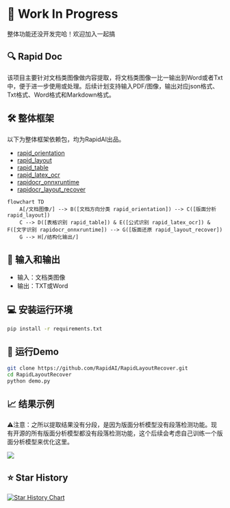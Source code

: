 # 🚀 Work In Progress

整体功能还没开发完哈！欢迎加入一起搞

## 🔍 Rapid Doc

该项目主要针对文档类图像做内容提取，将文档类图像一比一输出到Word或者Txt中，便于进一步使用或处理。后续计划支持输入PDF/图像，输出对应json格式、Txt格式、Word格式和Markdown格式。

## 🛠️ 整体框架

以下为整体框架依赖包，均为RapidAI出品。

- [rapid_orientation](https://github.com/RapidAI/RapidStructure/blob/main/docs/README_Orientation.md)
- [rapid_layout](https://github.com/RapidAI/RapidLayout)
- [rapid_table](https://github.com/RapidAI/RapidTable)
- [rapid_latex_ocr](https://github.com/RapidAI/RapidLatexOCR)
- [rapidocr_onnxruntime](https://github.com/RapidAI/RapidOCR)
- [rapidocr_layout_recover](https://github.com/RapidAI/RapidLayoutRecover)

```mermaid
flowchart TD
    A[/文档图像/] --> B([文档方向分类 rapid_orientation]) --> C([版面分析 rapid_layout])
    C --> D([表格识别 rapid_table]) & E([公式识别 rapid_latex_ocr]) & F([文字识别 rapidocr_onnxruntime]) --> G([版面还原 rapid_layout_recover])
    G --> H[/结构化输出/]
```

## 📑 输入和输出

- 输入：文档类图像
- 输出：TXT或Word

## 💻 安装运行环境

```bash
pip install -r requirements.txt
```

## 🚀 运行Demo

```bash
git clone https://github.com/RapidAI/RapidLayoutRecover.git
cd RapidLayoutRecover
python demo.py
```

## 📈 结果示例

⚠️注意：之所以提取结果没有分段，是因为版面分析模型没有段落检测功能。现有开源的所有版面分析模型都没有段落检测功能，这个后续会考虑自己训练一个版面分析模型来优化这里。

<div aligin="left">
  <img src="https://github.com/RapidAI/RapidDoc/releases/download/v0.0.0/demo.png">

</div>

## ⭐ Star History

<a href="https://star-history.com/#RapidAI/RapidLayoutRecover&Date">
 <picture>
   <source media="(prefers-color-scheme: dark)" srcset="https://api.star-history.com/svg?repos=RapidAI/RapidDoc&type=Date&theme=dark" />
   <source media="(prefers-color-scheme: light)" srcset="https://api.star-history.com/svg?repos=RapidAI/RapidDoc&type=Date" />
   <img alt="Star History Chart" src="https://api.star-history.com/svg?repos=RapidAI/RapidDoc&type=Date" />
 </picture>
</a>
